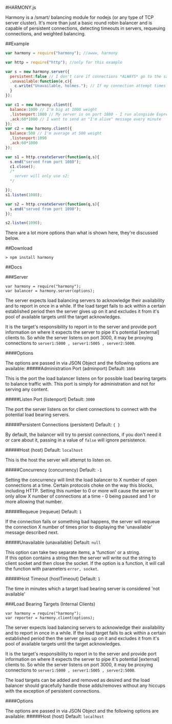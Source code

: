 #HARMONY.js

Harmony is a /smart/ balancing module for nodejs (or any type of TCP server cluster).  It's more than just a basic round robin balancer and is capable of persistent connections, detecting timeouts in servers, requeuing connections, and weighted balancing.

##Example

```javascript
var harmony = require("harmony"); //awww, harmony

var http = require("http"); //only for this example

var s = new harmony.server({
  persistent:false // I don't care if connections *ALWAYS* go to the same server
  ,unavailable:function(e,c){
    c.write("Unavailable, holmes."); // If my connection attempt times out then I'll call this function
  }
});

var c1 = new harmony.client({
  balance:1000 // I'm big at 1000 weight
  ,listenport:1080 // My server is on port 1080 - I run alongside Express and other sugar
  ,ack:60*1000 // I want to send an "I'm alive" message every minute
});
var c2 = new harmony.client({
  balance:500 // I'm average at 500 weight
  ,listenport:1090
  ,ack:60*1000
});

var s1 = http.createServer(function(q,s){
  s.end("served from port 1080");
  c1.close();
  /*
    server will only use s2;
  */

});
s1.listen(1080);

var s2 = http.createServer(function(q,s){
  s.end("served from port 1090");
});

s2.listen(1090);
```

There are a lot more options than what is shown here, they're discussed below.

##Download
```
> npm install harmony 
```

##Docs

###Server

```
var harmony = require("harmony");
var balancer = harmony.server(options);
```

The server expects load balancing servers to acknowledge their availability and to report in once in a while.  If the load target fails to ack within a certain established period then the server gives up on it and excludes it from it's pool of available targets until the target acknowledges.

It is the target's responsibility to report in to the server and provide port information on where it expects the server to pipe it's potential [external] clients to.  So while the server listens on port 3000, it may be proxying connections to ```server1:5000 , server1:5005 , server2:5000```.

####Options

The options are passed in via JSON Object and the following options are available:
#####Administration Port (adminport)
Default: ```1666```

This is the port the load balancer listens on for possible load bearing targets to balance traffic with.  This port is simply for administration and not for serving any content.

#####Listen Port (listenport)
Default: ```3000```

The port the server listens on for client connections to connect with the potential load bearing servers.

#####Persistent Connections (persistent)
Default: ```{ } ```

By default, the balancer will try to persist connections, if you don't need it or care about it, passing in a value of ```false``` will ignore persistence.

#####Host (host)
Default: ```localhost```

This is the host the server will attempt to listen on.

#####Concurrency (concurrency)
Default: ```-1```

Setting the concurrency will limit the load balancer to X number of open connections at a time.  Certain protocols choke on the way this blocks, including HTTP.  Setting this number to 0 or more will cause the server to only allow X number of connections at a time - 0 being paused and 1 or more allowing that number.

#####Requeue (requeue)
Default: ```1```

If the connection fails or something bad happens, the server will requeue the connection X number of times prior to displaying the 'unavailable' message described next.

#####Unavailable (unavailable)
Default: ```null```

This option can take two separate items, a 'function' or a string.  
If this option contains a string then the server will write out the string to client socket and then close the socket.
If the option is a function, it will call the function with parameters ```error, socket```.

#####Host Timeout (hostTimeout)
Default: ```1```

The time in minutes which a target load bearing server is considered 'not available' 

###Load Bearing Targets (Internal Clients)

```
var harmony = require("harmony");
var reporter = harmony.client(options);
```

The server expects load balancing servers to acknowledge their availability and to report in once in a while.  If the load target fails to ack within a certain established period then the server gives up on it and excludes it from it's pool of available targets until the target acknowledges.

It is the target's responsibility to report in to the server and provide port information on where it expects the server to pipe it's potential [external] clients to.  So while the server listens on port 3000, it may be proxying connections to ```server1:5000 , server1:5005 , server2:5000```.  

The load targets can be added and removed as desired and the load balancer should gracefully handle those adds/removes without any hiccups with the exception of persistent connections.

####Options

The options are passed in via JSON Object and the following options are available:
#####Host (host)
Default: ```localhost```


